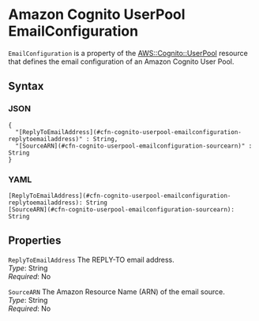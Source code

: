 # Amazon Cognito UserPool EmailConfiguration<a name="aws-properties-cognito-userpool-emailconfiguration"></a>

`EmailConfiguration` is a property of the [AWS::Cognito::UserPool](aws-resource-cognito-userpool.md) resource that defines the email configuration of an Amazon Cognito User Pool\.

## Syntax<a name="aws-properties-cognito-userpool-emailconfiguration-syntax"></a>

### JSON<a name="aws-properties-cognito-userpool-emailconfiguration-syntax.json"></a>

```
{
  "[ReplyToEmailAddress](#cfn-cognito-userpool-emailconfiguration-replytoemailaddress)" : String,
  "[SourceARN](#cfn-cognito-userpool-emailconfiguration-sourcearn)" : String
}
```

### YAML<a name="aws-properties-cognito-userpool-emailconfiguration-syntax.yaml"></a>

```
[ReplyToEmailAddress](#cfn-cognito-userpool-emailconfiguration-replytoemailaddress): String
[SourceARN](#cfn-cognito-userpool-emailconfiguration-sourcearn): String
```

## Properties<a name="aws-properties-cognito-userpool-emailconfiguration-properties"></a>

`ReplyToEmailAddress`  <a name="cfn-cognito-userpool-emailconfiguration-replytoemailaddress"></a>
The REPLY\-TO email address\.  
*Type*: String  
*Required*: No

`SourceARN`  <a name="cfn-cognito-userpool-emailconfiguration-sourcearn"></a>
The Amazon Resource Name \(ARN\) of the email source\.  
*Type*: String  
*Required*: No